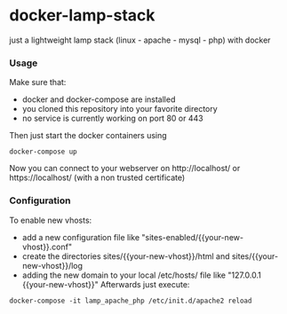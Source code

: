 # docker-lamp-stack
just a lightweight lamp stack (linux - apache - mysql - php) with docker

### Usage
Make sure that: 
- docker and docker-compose are installed
- you cloned this repository into your favorite directory
- no service is currently working on port 80 or 443

Then just start the docker containers using
```
docker-compose up
```
Now you can connect to your webserver on http://localhost/ or https://localhost/ (with a non trusted certificate)

### Configuration
To enable new vhosts:
- add a new configuration file like "sites-enabled/{{your-new-vhost}}.conf"
- create the directories sites/{{your-new-vhost}}/html and sites/{{your-new-vhost}}/log
- adding the new domain to your local /etc/hosts/ file like "127.0.0.1 {{your-new-vhost}}"
Afterwards just execute:
```
docker-compose -it lamp_apache_php /etc/init.d/apache2 reload
```
